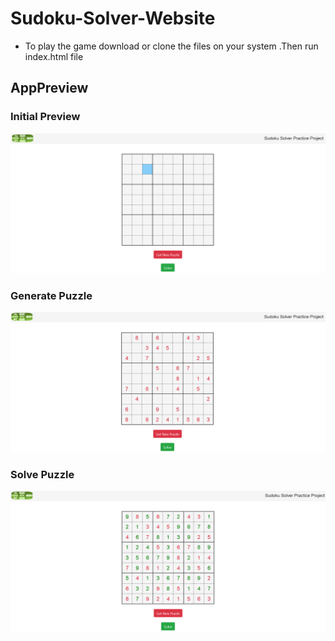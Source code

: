 # Sudoku-Solver-Website

 - To play the game download or clone the files on your system .Then run  index.html   file
<!--
  URL for the sudoku webapp = https://sudoku-practise-webapp827.herokuapp.com/   
-->

## AppPreview

### Initial Preview

<p align="center">
  <img src="app_preview/initial_preview.PNG" width="700" alt="accessibility text">
</p>


### Generate Puzzle

<p align="center">
  <img src="app_preview/generate_puzzle.PNG" width="700" alt="accessibility text">
</p>


### Solve Puzzle

<p align="center">
  <img src="app_preview/solve_puzzle.PNG" width="700" alt="accessibility text">
</p>
